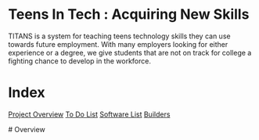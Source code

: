 # Teens In Tech : Acquiring New Skills
TITANS is a system for teaching teens technology skills they can use towards future employment. With many employers looking for either experience or a degree, we give students that are not on track for college a fighting chance to develop in the workforce.

# Index
<a href="#overview">Project Overview</a>
<a href="#todo">To Do List</a>
<a href="#software">Software List</a>
<a href="#builders">Builders</a>

<a name="overview">
# Overview
